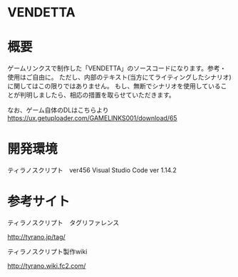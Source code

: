 # VENDETTA


# 概要

ゲームリンクスで制作した「VENDETTA」のソースコードになります。参考・使用はご自由に。
ただし、内部のテキスト(当方にてライティングしたシナリオ)に関してはこの限りではありません。
もし、無断でシナリオを使用していることが判明しましたら、相応の措置を取らせていただきます。

なお、ゲーム自体のDLはこちらより
https://ux.getuploader.com/GAMELINKS001/download/65


# 開発環境
ティラノスクリプト　ver456
Visual Studio Code ver 1.14.2


# 参考サイト
ティラノスクリプト　タグリファレンス

http://tyrano.jp/tag/

ティラノスクリプト製作wiki

http://tyrano.wiki.fc2.com/
